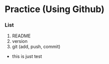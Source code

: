 # Practice (Using Github)

### List

1. README 
2. version
3. git (add, push, commit)

- this is just test
